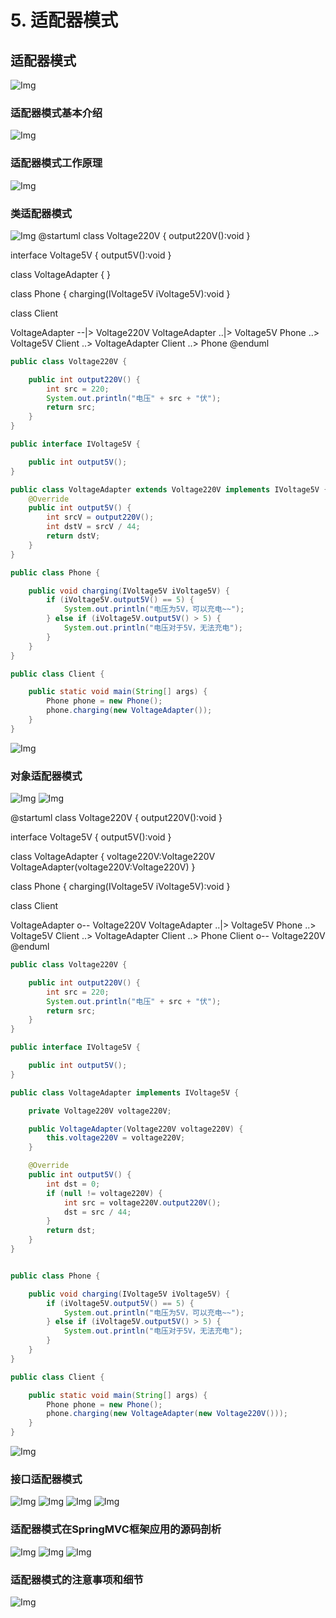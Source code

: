 # 5. 适配器模式

## 适配器模式

![Img](https://xingqiu-tuchuang-1256524210.cos.ap-shanghai.myqcloud.com/8919/yank-note-picgo-img-20220728131348.png)

### 适配器模式基本介绍
![Img](https://xingqiu-tuchuang-1256524210.cos.ap-shanghai.myqcloud.com/8919/yank-note-picgo-img-20220728144202.png)

### 适配器模式工作原理

![Img](https://xingqiu-tuchuang-1256524210.cos.ap-shanghai.myqcloud.com/8919/yank-note-picgo-img-20220728144408.png)

### 类适配器模式

![Img](https://xingqiu-tuchuang-1256524210.cos.ap-shanghai.myqcloud.com/8919/yank-note-picgo-img-20220728144605.png)
@startuml
class Voltage220V {
    output220V():void
}

interface Voltage5V {
    output5V():void
}

class VoltageAdapter {
}

class Phone {
    charging(IVoltage5V iVoltage5V):void
}

class Client

VoltageAdapter --|> Voltage220V
VoltageAdapter ..|> Voltage5V
Phone ..> Voltage5V
Client ..> VoltageAdapter
Client ..> Phone
@enduml

```java
public class Voltage220V {

    public int output220V() {
        int src = 220;
        System.out.println("电压" + src + "伏");
        return src;
    }
}

public interface IVoltage5V {

    public int output5V();
}

public class VoltageAdapter extends Voltage220V implements IVoltage5V {
    @Override
    public int output5V() {
        int srcV = output220V();
        int dstV = srcV / 44;
        return dstV;
    }
}

public class Phone {

    public void charging(IVoltage5V iVoltage5V) {
        if (iVoltage5V.output5V() == 5) {
            System.out.println("电压为5V，可以充电~~");
        } else if (iVoltage5V.output5V() > 5) {
            System.out.println("电压对于5V，无法充电");
        }
    }
}

public class Client {

    public static void main(String[] args) {
        Phone phone = new Phone();
        phone.charging(new VoltageAdapter());
    }
}
```

![Img](https://xingqiu-tuchuang-1256524210.cos.ap-shanghai.myqcloud.com/8919/yank-note-picgo-img-20220728144756.png)

### 对象适配器模式

![Img](https://xingqiu-tuchuang-1256524210.cos.ap-shanghai.myqcloud.com/8919/yank-note-picgo-img-20220728150205.png)
![Img](https://xingqiu-tuchuang-1256524210.cos.ap-shanghai.myqcloud.com/8919/yank-note-picgo-img-20220728150243.png)

@startuml
class Voltage220V {
    output220V():void
}

interface Voltage5V {
    output5V():void
}

class VoltageAdapter {
    voltage220V:Voltage220V
    VoltageAdapter(voltage220V:Voltage220V)
}

class Phone {
    charging(IVoltage5V iVoltage5V):void
}

class Client

VoltageAdapter o-- Voltage220V
VoltageAdapter ..|> Voltage5V
Phone ..> Voltage5V
Client ..> VoltageAdapter
Client ..> Phone
Client o-- Voltage220V
@enduml

```java
public class Voltage220V {

    public int output220V() {
        int src = 220;
        System.out.println("电压" + src + "伏");
        return src;
    }
}

public interface IVoltage5V {

    public int output5V();
}

public class VoltageAdapter implements IVoltage5V {

    private Voltage220V voltage220V;

    public VoltageAdapter(Voltage220V voltage220V) {
        this.voltage220V = voltage220V;
    }

    @Override
    public int output5V() {
        int dst = 0;
        if (null != voltage220V) {
            int src = voltage220V.output220V();
            dst = src / 44;
        }
        return dst;
    }
}


public class Phone {

    public void charging(IVoltage5V iVoltage5V) {
        if (iVoltage5V.output5V() == 5) {
            System.out.println("电压为5V，可以充电~~");
        } else if (iVoltage5V.output5V() > 5) {
            System.out.println("电压对于5V，无法充电");
        }
    }
}

public class Client {

    public static void main(String[] args) {
        Phone phone = new Phone();
        phone.charging(new VoltageAdapter(new Voltage220V()));
    }
}
```

![Img](https://xingqiu-tuchuang-1256524210.cos.ap-shanghai.myqcloud.com/8919/yank-note-picgo-img-20220728151331.png)

### 接口适配器模式

![Img](https://xingqiu-tuchuang-1256524210.cos.ap-shanghai.myqcloud.com/8919/yank-note-picgo-img-20220728151347.png)
![Img](https://xingqiu-tuchuang-1256524210.cos.ap-shanghai.myqcloud.com/8919/yank-note-picgo-img-20220728153459.png)
![Img](https://xingqiu-tuchuang-1256524210.cos.ap-shanghai.myqcloud.com/8919/yank-note-picgo-img-20220728154153.png)
![Img](https://xingqiu-tuchuang-1256524210.cos.ap-shanghai.myqcloud.com/8919/yank-note-picgo-img-20220728153449.png)

### 适配器模式在SpringMVC框架应用的源码剖析

![Img](https://xingqiu-tuchuang-1256524210.cos.ap-shanghai.myqcloud.com/8919/yank-note-picgo-img-20220728154251.png)
![Img](https://xingqiu-tuchuang-1256524210.cos.ap-shanghai.myqcloud.com/8919/yank-note-picgo-img-20220728154259.png)
![Img](https://xingqiu-tuchuang-1256524210.cos.ap-shanghai.myqcloud.com/8919/yank-note-picgo-img-20220728154305.png)


### 适配器模式的注意事项和细节

![Img](https://xingqiu-tuchuang-1256524210.cos.ap-shanghai.myqcloud.com/8919/yank-note-picgo-img-20220728153535.png)